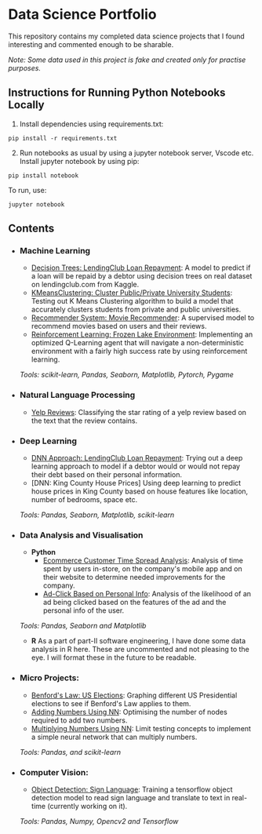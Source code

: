 # Data Science Portfolio
This repository contains my completed data science projects that I found interesting and commented enough to be sharable.

_Note: Some data used in this project is fake and created only for practise purposes._

## Instructions for Running Python Notebooks Locally
1. Install dependencies using requirements.txt:
```
pip install -r requirements.txt
```
2. Run notebooks as usual by using a jupyter notebook server, Vscode etc. Install jupyter notebook by using pip:
```
pip install notebook
```
To run, use:
```
jupyter notebook
```

## Contents

- ### Machine Learning

	- [Decision Trees: LendingClub Loan Repayment](https://github.com/sajal2692/data-science-portfolio/blob/master/boston_housing/boston_housing.ipynb): A model to predict if a loan will be repaid by a debtor using decision trees on real dataset on lendingclub.com from Kaggle.
	- [KMeansClustering: Cluster Public/Private University Students](https://github.com/sajal2692/data-science-portfolio/blob/master/finding_donors/finding_donors.ipynb): Testing out K Means Clustering algorithm to build a model that accurately clusters students from private and public universities.
	- [Recommender System: Movie Recommender](https://github.com/sajal2692/data-science-portfolio/blob/master/customer_segments/customer_segments.ipynb): A supervised model to recommend movies based on users and their reviews.
	- [Reinforcement Learning: Frozen Lake Environment](https://github.com/sajal2692/Training-a-Smartcab-to-Drive): Implementing an optimized Q-Learning agent that will navigate a non-deterministic environment with a fairly high success rate by using reinforcement learning.

	_Tools: scikit-learn, Pandas, Seaborn, Matplotlib, Pytorch, Pygame_

- ### Natural Language Processing

	- [Yelp Reviews](https://github.com/sajal2692/data-science-portfolio/blob/master/3-Way%20Sentiment%20Analysis%20for%20Tweets.ipynb): Classifying the star rating of a yelp review based on the text that the review contains.

- ### Deep Learning

	- [DNN Approach: LendingClub Loan Repayment](https://github.com/sajal2692/data-science-portfolio/blob/master/3-Way%20Sentiment%20Analysis%20for%20Tweets.ipynb): Trying out a deep learning approach to model if a debtor would or would not repay their debt based on their personal information.
	- [DNN: King County House Prices] Using deep learning to predict house prices in King County based on house features like location, number of bedrooms, space etc.

	_Tools: Pandas, Seaborn, Matplotlib, scikit-learn_

- ### Data Analysis and Visualisation
	- __Python__
		- [Ecommerce Customer Time Spread Analysis](https://github.com/sajal2692/Scalable-Walkability-Analysis-of-Melbourne): Analysis of time spent by users in-store, on the company's mobile app and on their website to determine needed improvements for the company.
		- [Ad-Click Based on Personal Info](https://github.com/sajal2692/data-science-portfolio/blob/master/Titanic%20Dataset%20-%20Exploratory%20Analysis.ipynb): Analysis of the likelihood of an ad being clicked based on the features of the ad and the personal info of the user.

		
	_Tools: Pandas, Seaborn and Matplotlib_

	- __R__ 
		As a part of part-II software engineering, I have done some data analysis in R here. These are uncommented and not pleasing to the eye. I will format these in the future to be readable.

- ### Micro Projects: 
	- [Benford's Law: US Elections](https://github.com/sajal2692/data-science-portfolio/blob/master/Titanic%20Dataset%20-%20Exploratory%20Analysis.ipynb): Graphing different US Presidential elections to see if Benford's Law applies to them.
	- [Adding Numbers Using NN](https://github.com/sajal2692/data-science-portfolio/blob/master/Titanic%20Dataset%20-%20Exploratory%20Analysis.ipynb): Optimising the number of nodes required to add two numbers.
	- [Multiplying Numbers Using NN](https://github.com/sajal2692/data-science-portfolio/blob/master/Titanic%20Dataset%20-%20Exploratory%20Analysis.ipynb): Limit testing concepts to implement a simple neural network that can multiply numbers.
	
	_Tools: Pandas, and scikit-learn_
	
- ### Computer Vision: 
	- [Object Detection: Sign Language](https://github.com/sajal2692/data-science-portfolio/blob/master/Titanic%20Dataset%20-%20Exploratory%20Analysis.ipynb): Training a tensorflow object detection model to read sign language and translate to text in real-time (currently working on it).
	
	_Tools: Pandas, Numpy, Opencv2 and Tensorflow_
	

